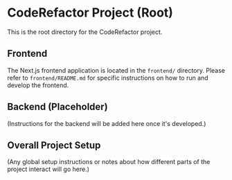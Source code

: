 # CodeRefactor Project (Root)

This is the root directory for the CodeRefactor project.

## Frontend

The Next.js frontend application is located in the `frontend/` directory.
Please refer to `frontend/README.md` for specific instructions on how to run and develop the frontend.

## Backend (Placeholder)

(Instructions for the backend will be added here once it's developed.)

## Overall Project Setup

(Any global setup instructions or notes about how different parts of the project interact will go here.)
